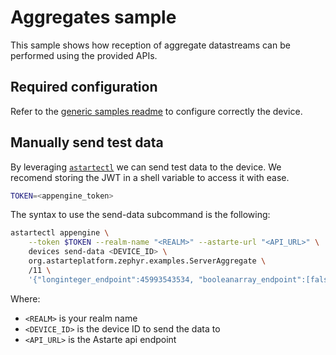 <!--
Copyright 2024 SECO Mind Srl

SPDX-License-Identifier: Apache-2.0
-->

# Aggregates sample

This sample shows how reception of aggregate datastreams can be performed
using the provided APIs.

## Required configuration

Refer to the
[generic samples readme](https://github.com/secomind/astarte-device-sdk-zephyr/tree/master/samples/README.md)
to configure correctly the device.

## Manually send test data

By leveraging [`astartectl`](https://github.com/astarte-platform/astartectl) we can send test
data to the device.
We recomend storing the JWT in a shell variable to access it with ease.
```bash
TOKEN=<appengine_token>
```

The syntax to use the send-data subcommand is the following:
```sh
astartectl appengine \
    --token $TOKEN --realm-name "<REALM>" --astarte-url "<API_URL>" \
    devices send-data <DEVICE_ID> \
    org.astarteplatform.zephyr.examples.ServerAggregate \
    /11 \
    '{"longinteger_endpoint":45993543534, "booleanarray_endpoint":[false,false,true,true]}'
```

Where:
- `<REALM>` is your realm name
- `<DEVICE_ID>` is the device ID to send the data to
- `<API_URL>` is the Astarte api endpoint

